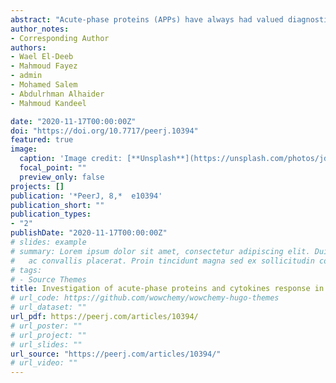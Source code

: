 ```yaml
---
abstract: "Acute-phase proteins (APPs) have always had valued diagnostic potentialities in response to infection. This study aimed to evaluate the diagnostic accuracy of selected APPs and proinflammatory cytokines (PIC) in goats with contagious caprine pleuropneumonia (CCPP) under field conditions. Moreover, to highlight the role of tested biomarkers in CCPP pathogenesis. Fifty-eight goats (38 confirmed cases with CCPP and 20 healthy controls) were involved in this investigation. C-reactive protein (CRP), procalcitonin (PCT), haptoglobin (HP), fibrinogen (Fb), serum amyloid A (SAA), selected PIC (IL1-α, IL1-β, IL-6, interferon-gamma (IFN-γ) and tumor necrosis factor-alpha (TNF-α)) levels were investigated in serum samples from all goats under investigation. Latex agglutination test was used for diagnosis of goats with CCPP. For microbiological investigations, nasopharyngeal swabs (from all goats), lung tissues and pleural fluids (from only necropsied goats) were collected. This study revealed that all tested parameters have a high to moderate degree of diagnostic performance for CCPP. Magnitudes of increase in levels of APPs (CRP, HP and SAA) were stronger than PIC, IFN-γ, Fb and PCT. All tested parameters showed high diagnostic accuracy (AUROC >90%), except HP (AUROC = 87.3%) and IFN-γ (AUROC = 78.8%) showed moderate accuracy in differentiation of goats with and without CCPP infection. For detecting goats with and without CCPP infection, HP had the lowest sensitivity (Se = 81.6%) and Fb had the lowest specificity (Sp = 85.0%) among the APPs parameters tested. However, PCT showed the highest Se (100%) and Sp (95.0%) to detect goats with and without CCPP infection among tested parameters. Conclusively, this study endorses the significance of selected APPs and PIC as additional screening diagnostic parameters for naturally occurring CCPP in goats. However, it does not replace traditional methods for diagnosis of CCPP in goats. Furthermore, APPs and PIC have an important role in disease pathogenesis in goats."
author_notes:
- Corresponding Author
authors:
- Wael El-Deeb
- Mahmoud Fayez
- admin
- Mohamed Salem
- Abdulrhman Alhaider
- Mahmoud Kandeel

date: "2020-11-17T00:00:00Z"
doi: "https://doi.org/10.7717/peerj.10394"
featured: true
image:
  caption: 'Image credit: [**Unsplash**](https://unsplash.com/photos/jdD8gXaTZsc)'
  focal_point: ""
  preview_only: false
projects: []
publication: '*PeerJ, 8,*  e10394'
publication_short: ""
publication_types:
- "2"
publishDate: "2020-11-17T00:00:00Z"
# slides: example
# summary: Lorem ipsum dolor sit amet, consectetur adipiscing elit. Duis posuere tellus
#   ac convallis placerat. Proin tincidunt magna sed ex sollicitudin condimentum.
# tags:
# - Source Themes
title: Investigation of acute-phase proteins and cytokines response in goats with contagious caprine pleuropneumonia with special reference to their diagnostic accuracy
# url_code: https://github.com/wowchemy/wowchemy-hugo-themes
# url_dataset: ""
url_pdf: https://peerj.com/articles/10394/
# url_poster: ""
# url_project: ""
# url_slides: ""
url_source: "https://peerj.com/articles/10394/"
# url_video: ""
---
```

